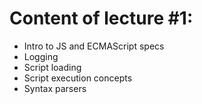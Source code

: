 # Content of lecture #1:
 - Intro to JS and ECMAScript specs
 - Logging
 - Script loading
 - Script execution concepts
 - Syntax parsers